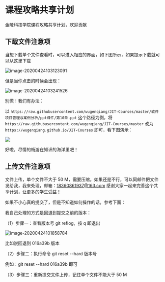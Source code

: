 # 课程攻略共享计划
金陵科技学院课程攻略共享计划，欢迎贡献

## 下载文件注意项

当想下载单个文件查看时，可以进入相应的界面，如下图所示，如果提示下载就可以从这里下载

![image-20200424103123091](https://gitee.com/wugenqiang/PictureBed/raw/master/CS-Notes/20200424103125.png)

但是当你点击的时候会出现：

![image-20200424103241526](https://gitee.com/wugenqiang/PictureBed/raw/master/CS-Notes/20200424103242.png)

别慌！我们有办法：

以 `https://raw.githubusercontent.com/wugenqiang/JIT-Courses/master/软件项目管理与案例分析/ppt课件/第10章.ppt` 这个路径为例，将 `https://raw.githubusercontent.com/wugenqiang/JIT-Courses/master` 改为 `https://wugenqiang.github.io/JIT-Courses` 即可，看下图演示：

![](https://gitee.com/wugenqiang/PictureBed/raw/master/CS-Notes/20200424103814.gif)

好啦，尽情的畅游在知识的海洋里吧！

## 上传文件注意项

文件上传，单个文件不大于 50 M，需要压缩，如果还是不行，可以同邮件把文件发给我，我来处理，邮箱：18360861937@163.com 感谢大家一起来完善这个共享计划，让更多的学生受益！

如果不小心真的提交了，但是不知道如何操作的话，参考下面：

我自己处理的方式是回退到提交之前的版本：

（1）步骤一：查看版本号  git reflog，按 q 即退出

![image-20200424101858784](https://gitee.com/wugenqiang/PictureBed/raw/master/CS-Notes/20200424101859.png)

比如说回退到 016a39b 版本

（2）步骤二：执行命令 git reset --hard 版本号

例如：git reset --hard 016a39b 即可

（3）步骤三：重新提交文件上传，记住单个文件不能大于 50 M 